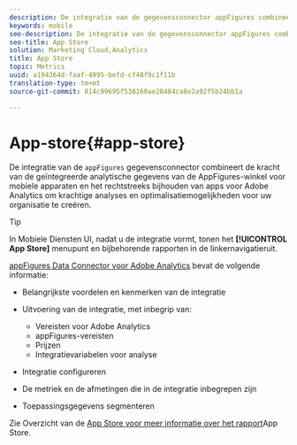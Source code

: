 ```yaml
---
description: De integratie van de gegevensconnector appFigures combineert de kracht van de geïntegreerde analytische gegevens van de AppFigures-winkel voor mobiele apps en het rechtstreeks bijhouden van apps voor Adobe Analytics om krachtige analysemogelijkheden en optimalisatiemogelijkheden voor uw organisatie te creëren.
keywords: mobile
seo-description: De integratie van de gegevensconnector appFigures combineert de kracht van de geïntegreerde analytische gegevens van de AppFigures-winkel voor mobiele apps en het rechtstreeks bijhouden van apps voor Adobe Analytics om krachtige analysemogelijkheden en optimalisatiemogelijkheden voor uw organisatie te creëren.
seo-title: App Store
solution: Marketing Cloud,Analytics
title: App Store
topic: Metrics
uuid: a194364d-faaf-4995-befd-cf48f9c1f11b
translation-type: tm+mt
source-git-commit: 814c99695f538160ae28484ca8e2a92f5b24bb1a

---
```



# App-store{#app-store}

De integratie van de `appFigures` gegevensconnector combineert de kracht van de geïntegreerde analytische gegevens van de AppFigures-winkel voor mobiele apparaten en het rechtstreeks bijhouden van apps voor Adobe Analytics om krachtige analyses en optimalisatiemogelijkheden voor uw organisatie te creëren.

>[!TIP]
>
>In Mobiele Diensten UI, nadat u de integratie vormt, tonen het **[!UICONTROL App Store]** menupunt en bijbehorende rapporten in de linkernavigatieruit.

[appFigures Data Connector voor Adobe Analytics](https://marketing.adobe.com/resources/help/en_US/connectors/appfigures/) bevat de volgende informatie:
<!--REKHA: no idea where this guide lives-->

* Belangrijkste voordelen en kenmerken van de integratie
* Uitvoering van de integratie, met inbegrip van:

   * Vereisten voor Adobe Analytics
   * appFigures-vereisten
   * Prijzen
   * Integratievariabelen voor analyse

* Integratie configureren
* De metriek en de afmetingen die in de integratie inbegrepen zijn
* Toepassingsgegevens segmenteren

Zie Overzicht van de [App Store voor meer informatie over het rapport](/help/using/usage/c-app-store-store-performance.md)App Store.
